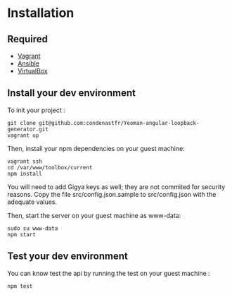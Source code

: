 Installation
============

Required
--------

* [Vagrant](https://www.vagrantup.com/)
* [Ansible](http://www.ansible.com/)
* [VirtualBox](https://www.virtualbox.org/)


Install your dev environment
----------------------------

To init your project :

    git clone git@github.com:condenastfr/Yeoman-angular-loopback-generator.git
    vagrant up
    
Then, install your npm dependencies on your guest machine:

    vagrant ssh
    cd /var/www/toolbox/current
    npm install

You will need to add Gigya keys as well; they are not commited for security reasons. Copy the file src/config.json.sample to src/config.json with the adequate values.

Then, start the server on your guest machine as www-data:

    sudo su www-data
    npm start

Test your dev environment
-------------------------
    
You can know test the api by running the test on your guest machine :

    npm test
